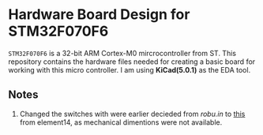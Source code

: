 # Hardware Board Design for STM32F070F6
`STM32F070F6` is a 32-bit ARM Cortex-M0 mircrocontroller from ST. This repository contains the hardware files needed for creating a basic board for working with this micro controller. I am using **KiCad(5.0.1)** as the EDA tool.

## Notes
1. Changed the switches with were earlier decieded from *robu.in* to [this](https://in.element14.com/alcoswitch-te-connectivity/fsmsm/switch-spst-0-05a-24vdc-smd/dp/1703878) from element14, as mechanical dimentions were not available.
